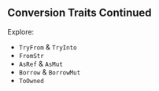 ## Conversion Traits Continued

Explore:

- `TryFrom` & `TryInto`
- `FromStr`
- `AsRef` & `AsMut`
- `Borrow` & `BorrowMut`
- `ToOwned`
